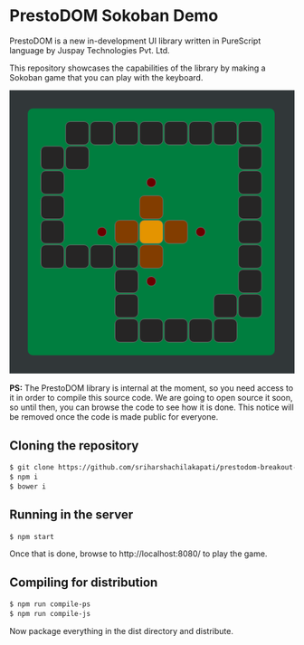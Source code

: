 # PrestoDOM Sokoban Demo

PrestoDOM is a new in-development UI library written in PureScript language by Juspay Technologies Pvt. Ltd.

This repository showcases the capabilities of the library by making a Sokoban game that you can play with the keyboard.

![Screenshot](screenshot.gif)

**PS:** The PrestoDOM library is internal at the moment, so you need access to it in order to compile this source code. We are going to open source it soon, so until then, you can browse the code to see how it is done. This notice will be removed once the code is made public for everyone.

## Cloning the repository

~~~sh
$ git clone https://github.com/sriharshachilakapati/prestodom-breakout-demo/
$ npm i
$ bower i
~~~

## Running in the server

~~~sh
$ npm start
~~~

Once that is done, browse to http://localhost:8080/ to play the game.

## Compiling for distribution

~~~sh
$ npm run compile-ps
$ npm run compile-js
~~~

Now package everything in the dist directory and distribute.

